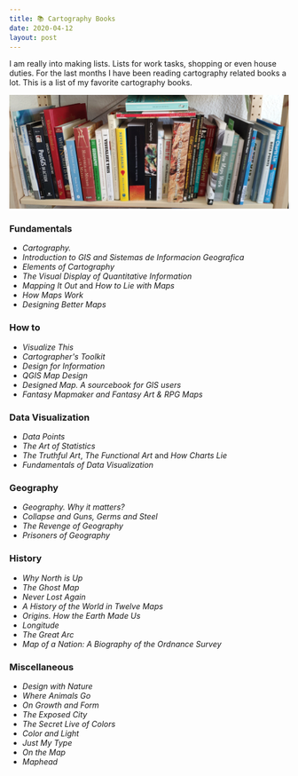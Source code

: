 ```yaml
---
title: 📚 Cartography Books
date: 2020-04-12
layout: post
---
```


I am really into making lists. Lists for work tasks, shopping or even house duties. For the last months I have been reading cartography related books a lot. This is a list of my favorite cartography books. 

![](/assets/imgs/2020-04-12-books.jpg)

### Fundamentals

* _Cartography._
* _Introduction to GIS and Sistemas de Informacion Geografica_
* _Elements of Cartography_
* _The Visual Display of Quantitative Information_
* _Mapping It Out_ and _How to Lie with Maps_
* _How Maps Work_
* _Designing Better Maps_

### How to

* _Visualize This_
* _Cartographer's Toolkit_
* _Design for Information_
* _QGIS Map Design_
* _Designed Map. A sourcebook for GIS users_
* _Fantasy Mapmaker and Fantasy Art & RPG Maps_

### Data Visualization

* _Data Points_
* _The Art of Statistics_
* _The Truthful Art_, _The Functional Art_ and _How Charts Lie_
* _Fundamentals of Data Visualization_

### Geography

* _Geography. Why it matters?_
* _Collapse and Guns, Germs and Steel_
* _The Revenge of Geography_
* _Prisoners of Geography_

### History

* _Why North is Up_
* _The Ghost Map_
* _Never Lost Again_
* _A History of the World in Twelve Maps_
* _Origins. How the Earth Made Us_
* _Longitude_
* _The Great Arc_
* _Map of a Nation: A Biography of the Ordnance Survey_

### Miscellaneous

* _Design with Nature_
* _Where Animals Go_
* _On Growth and Form_
* _The Exposed City_
* _The Secret Live of Colors_
* _Color and Light_
* _Just My Type_
* _On the Map_
* _Maphead_
